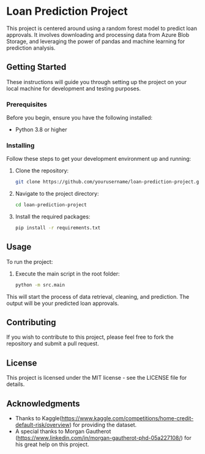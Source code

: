 # Loan Prediction Project

This project is centered around using a random forest model to predict loan approvals. It involves downloading and processing data from Azure Blob Storage, and leveraging the power of pandas and machine learning for prediction analysis.

## Getting Started

These instructions will guide you through setting up the project on your local machine for development and testing purposes.

### Prerequisites

Before you begin, ensure you have the following installed:
- Python 3.8 or higher

### Installing

Follow these steps to get your development environment up and running:

1. Clone the repository:
    ```bash
    git clone https://github.com/yourusername/loan-prediction-project.git
    ```
2. Navigate to the project directory:
    ```bash
    cd loan-prediction-project
    ```
3. Install the required packages:
    ```bash
    pip install -r requirements.txt
    ```

## Usage

To run the project:
1. Execute the main script in the root folder:
    ```bash
    python -m src.main
    ```

This will start the process of data retrieval, cleaning, and prediction. The output will be your predicted loan approvals.

## Contributing

If you wish to contribute to this project, please feel free to fork the repository and submit a pull request.

## License

This project is licensed under the MIT license - see the LICENSE file for details.

## Acknowledgments

- Thanks to Kaggle(https://www.kaggle.com/competitions/home-credit-default-risk/overview) for providing the dataset.
- A special thanks to Morgan Gautherot (https://www.linkedin.com/in/morgan-gautherot-phd-05a227108/) for his great help on this project.
